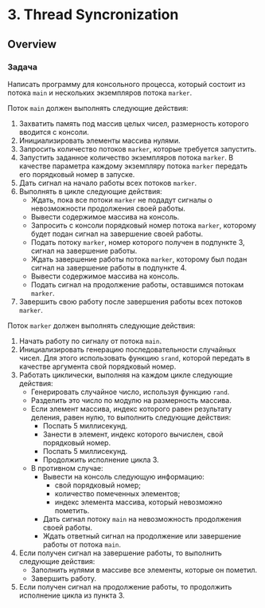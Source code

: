 # 3. Thread Syncronization

## Overview

### Задача
Написать программу для консольного процесса, который состоит из потока `main` и нескольких экземпляров потока `marker`.

Поток `main` должен выполнять следующие действия:
1. Захватить память под массив целых чисел, размерность которого вводится с консоли. 
2. Инициализировать элементы массива нулями. 
3. Запросить количество потоков `marker`, которые требуется запустить. 
4. Запустить заданное количество экземпляров потока `marker`. В качестве параметра каждому экземпляру потока `marker` передать его порядковый номер в запуске. 
5. Дать сигнал на начало работы всех потоков `marker`. 
6. Выполнять в цикле следующие действия: 
    + Ждать, пока все потоки `marker` не подадут сигналы о невозможности продолжения своей работы. 
    + Вывести содержимое массива на консоль. 
    + Запросить с консоли порядковый номер потока `marker`, которому будет подан сигнал на завершение своей работы. 
    + Подать потоку `marker`, номер которого получен в подпункте 3, сигнал на завершение работы. 
    + Ждать завершение работы потока `marker`, которому был подан сигнал на завершение работы в подпункте 4. 
    + Вывести содержимое массива на консоль. 
    + Подать сигнал на продолжение работы, оставшимся потокам `marker`. 
7. Завершить свою работу после завершения работы всех потоков `marker`.

Поток `marker` должен выполнять следующие действия: 
1. Начать работу по сигналу от потока `main`. 
2. Инициализировать генерацию последовательности случайных чисел. Для этого использовать функцию `srand`, которой передать в качестве аргумента свой порядковый номер. 
3. Работать циклически, выполняя на каждом цикле следующие действия: 
    + Генерировать случайное число, используя функцию `rand`. 
    + Разделить это число по модулю на размерность массива. 
    + Если элемент массива, индекс которого равен результату деления, равен нулю, то выполнить следующие действия: 
        - Поспать 5 миллисекунд. 
        - Занести в элемент, индекс которого вычислен, свой порядковый номер. 
        - Поспать 5 миллисекунд. 
        - Продолжить исполнение цикла 3. 
    + В противном случае: 
        - Вывести на консоль следующую информацию: 
            - свой порядковый номер; 
            - количество помеченных элементов; 
            - индекс элемента массива, который невозможно пометить. 
        - Дать сигнал потоку `main` на невозможность продолжения своей работы. 
        - Ждать ответный сигнал на продолжение или завершение работы от потока `main`. 
4. Если получен сигнал на завершение работы, то выполнить следующие действия: 
    - Заполнить нулями в массиве все элементы, которые он пометил. 
    - Завершить работу. 
5. Если получен сигнал на продолжение работы, то продолжить исполнение цикла из пункта 3.
